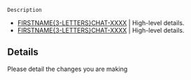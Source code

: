 `Description`

- [FIRSTNAME{3-LETTERS}CHAT-XXXX](https://example.com) | High-level details.
- [FIRSTNAME{3-LETTERS}CHAT-XXXX](https://example.com) | High-level details.


## Details
Please detail the changes you are making